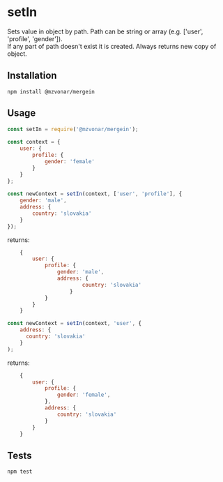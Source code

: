 setIn
=========

Sets value in object by path. Path can be string or array (e.g. ['user', 'profile', 'gender']).  
If any part of path doesn't exist it is created. Always returns new copy of object.

## Installation

  `npm install @mzvonar/mergein`

## Usage

```javascript
const setIn = require('@mzvonar/mergein');
  
const context = {
    user: {
        profile: {
            gender: 'female'
        }
    }
};
  
const newContext = setIn(context, ['user', 'profile'], {
    gender: 'male',
    address: {
        country: 'slovakia'
    }
});
 ```
 
  returns:
```javascript  
    {
        user: {
            profile: {
                gender: 'male',
                address: {
                        country: 'slovakia'
                    }
            }
        }
    }
``` 

```javascript  
const newContext = setIn(context, 'user', {
    address: {
      country: 'slovakia'
    }
);
 ```
 
  returns:
```javascript  
    {
        user: {
            profile: {
                gender: 'female',
            },
            address: {
                country: 'slovakia'
            }
        }
    }
``` 

## Tests

  `npm test`